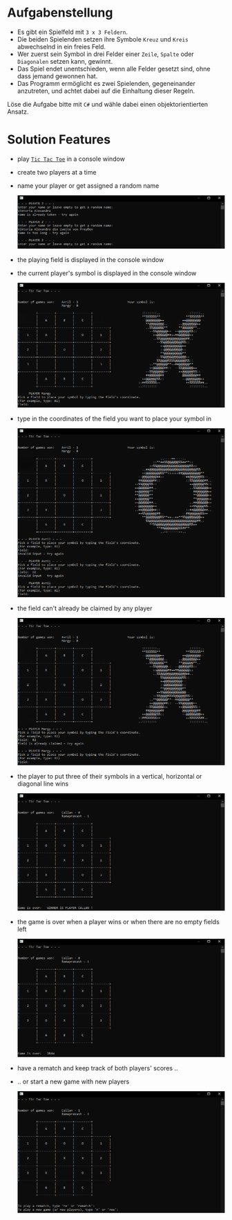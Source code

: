 # Aufgabenstellung

- Es gibt ein Spielfeld mit `3 x 3 Feldern`.
- Die beiden Spielenden setzen ihre Symbole `Kreuz` und `Kreis` abwechselnd in ein freies Feld.
- Wer zuerst sein Symbol in drei Felder einer `Zeile`, `Spalte` oder `Diagonalen` setzen kann, gewinnt.
- Das Spiel endet unentschieden, wenn alle Felder gesetzt sind, ohne dass jemand gewonnen hat.
- Das Programm ermöglicht es zwei Spielenden, gegeneinander anzutreten, und achtet dabei auf die Einhaltung dieser Regeln.

Löse die Aufgabe bitte mit `C#` und wähle dabei einen objektorientierten Ansatz.

# Solution Features

- play [`Tic Tac Toe`](https://en.wikipedia.org/wiki/Tic-tac-toe) in a console window
- create two players at a time
- name your player or get assigned a random name

   ![screenshot](tictactoe_cli/Data/Images/Screenshot-2022-08-31-011430-907x232.png)

- the playing field is displayed in the console window
- the current player's symbol is displayed in the console window

   <!-- ![screenshot](tictactoe_cli/Data/Images/Screenshot-2022-08-27-191111-907x545.png) -->
   ![screenshot](tictactoe_cli/Data/Images/Screenshot-2022-08-27-191217-907x545.png)

- type in the coordinates of the field you want to place your symbol in

   ![screenshot](tictactoe_cli/Data/Images/Screenshot-2022-08-27-191620-907x737.png)

- the field can't already be claimed by any player

   ![screenshot](tictactoe_cli/Data/Images/Screenshot-2022-08-27-191749-907x642.png)

- the player to put three of their symbols in a vertical, horizontal or diagonal line wins

   ![screenshot](tictactoe_cli/Data/Images/Screenshot-2022-08-28-184156-907x512.png)

- the game is over when a player wins or when there are no empty fields left

   ![screenshot](tictactoe_cli/Data/Images/Screenshot-2022-08-28-183649-907x512.png)


- have a rematch and keep track of both players' scores ..
- .. or start a new game with new players

   <!-- ![screenshot](tictactoe_cli/Data/Images/Screenshot-2022-08-28-183840-907x530.png) -->
   ![screenshot](tictactoe_cli/Data/Images/Screenshot-2022-08-28-184244-907x530.png)
